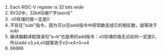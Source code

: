 1. Each RISC-V register is 32 bits wide
2. RV32中，32bit叫做1“字(word)”
3.  x0存储的值一定是0
4. 不存在"subi"指令，因为可以在addi指令中把常数变成它的相反数，就等效于subi
5. 编译器翻译赋值语句“a=b”也是用的add指令：x0存储的值无论如何一定是0，所以add x3,x4,x0就等效于x3=x4+0=x4
6. 66666